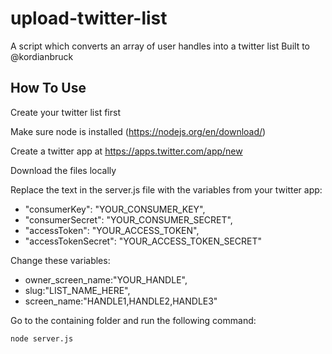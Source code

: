 # upload-twitter-list
A script which converts an array of user handles into a twitter list
Built to @kordianbruck

## How To Use
Create your twitter list first

Make sure node is installed (https://nodejs.org/en/download/)

Create a twitter app at https://apps.twitter.com/app/new

Download the files locally

Replace the text in the server.js file with the variables from your twitter app:
- "consumerKey": "YOUR_CONSUMER_KEY",
- "consumerSecret": "YOUR_CONSUMER_SECRET",
- "accessToken": "YOUR_ACCESS_TOKEN",
- "accessTokenSecret": "YOUR_ACCESS_TOKEN_SECRET"

Change these variables: 
- owner_screen_name:"YOUR_HANDLE",
- slug:"LIST_NAME_HERE",
- screen_name:"HANDLE1,HANDLE2,HANDLE3"

Go to the containing folder and run the following command:

`node server.js`
